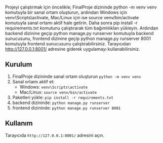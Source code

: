 Projeyi çalıştırmak için öncelikle;
FinalProje dizininde python -m venv venv komutuyla bir sanal ortam oluşturun, 
ardından Windows için venv\Scripts\activate, Mac/Linux için ise source venv/bin/activate komutuyla sanal ortamı aktif hale getirin. 
Daha sonra pip install -r requirements.txt komutunu çalıştırarak tüm bağımlılıkları yükleyin. 
Ardından backend dizinine geçip python manage.py runserver komutuyla backend sunucusunu, 
frontend dizinine geçip python manage.py runserver 8001 komutuyla frontend sunucusunu çalıştırabilirsiniz. 
Tarayıcıdan http://127.0.0.1:8001/ adresine giderek uygulamayı kullanabilirsiniz.

## Kurulum

1. FinalProje dizininde sanal ortam oluşturun `python -m venv venv`  
2. Sanal ortamı aktif et:  
   - Windows: `venv\Scripts\activate`  
   - Mac/Linux: `source venv/bin/activate`  
3. Paketleri yükle: `pip install -r requirements.txt`  
4. backend dizininde: `python manage.py runserver`  
5. frontend dizininde: `python manage.py runserver 8001`  

## Kullanım

Tarayıcıda `http://127.0.0.1:8001/` adresini açın.